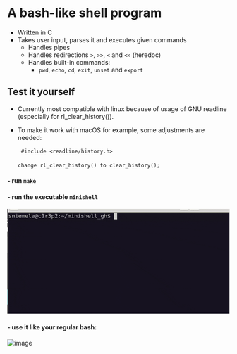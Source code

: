# A bash-like shell program


* Written in C
* Takes user input, parses it and executes given commands
  * Handles pipes
  * Handles redirections ``>``, ``>>``, ``<`` and ``<<`` (heredoc)
  * Handles built-in commands:
    * ``pwd``, ``echo``, ``cd``, ``exit``, ``unset`` and ``export``
   
## Test it yourself

- Currently most compatible with linux because of usage of GNU readline (especially for rl_clear_history()).
- To make it work with macOS for example, some adjustments are needed:

  ```
   #include <readline/history.h>

  change rl_clear_history() to clear_history();
  ```

#### - run ``make``
#### - run the executable ``minishell``

![preview](https://github.com/JiggyStardust/minishell/blob/main/minishell.gif)

#### - use it like your regular bash:
<img width="600" height="364" alt="image" src="https://github.com/user-attachments/assets/e9d5f5c5-9391-40f0-97a8-0ee8cdcecdfc" />

